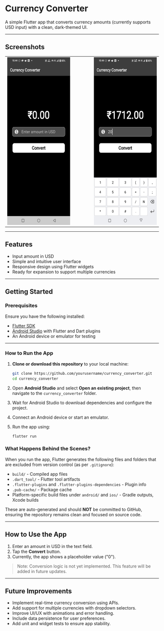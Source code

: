 # Currency Converter

A simple Flutter app that converts currency amounts (currently supports USD input) with a clean, dark-themed UI.

---

## Screenshots
<table border=0px>
  <tr>
    <td><img src="Screenshots/Screenshot1.jpg" width="250" height="550" alt="App Screenshot - 1"/></td>
    <td width="50">&nbsp;</td>
    <td><img src="Screenshots/Screenshot2.jpg" width="250" height="550" alt="App Screenshot - 2"/></td>
  </tr>
</table>

---

## Features

* Input amount in USD
* Simple and intuitive user interface
* Responsive design using Flutter widgets
* Ready for expansion to support multiple currencies

---

## Getting Started

### Prerequisites

Ensure you have the following installed:

* [Flutter SDK](https://flutter.dev/docs/get-started/install)
* [Android Studio](https://developer.android.com/studio) with Flutter and Dart plugins
* An Android device or emulator for testing

---

### How to Run the App

1. **Clone or download this repository** to your local machine:

   ```bash
   git clone https://github.com/yourusername/currency_converter.git
   cd currency_converter
   ```

2. Open **Android Studio** and select **Open an existing project**, then navigate to the `currency_converter` folder.

3. Wait for Android Studio to download dependencies and configure the project.

4. Connect an Android device or start an emulator.

5. Run the app using:

   ```bash
   flutter run
   ```

### What Happens Behind the Scenes?

When you run the app, Flutter generates the following files and folders that are excluded from version control (as per `.gitignore`):

* `build/` - Compiled app files
* `.dart_tool/` - Flutter tool artifacts
* `.flutter-plugins` and `.flutter-plugins-dependencies` - Plugin info
* `.pub-cache/` - Package cache
* Platform-specific build files under `android/` and `ios/` - Gradle outputs, Xcode builds

These are auto-generated and should **NOT** be committed to GitHub, ensuring the repository remains clean and focused on source code.

---

## How to Use the App

1. Enter an amount in USD in the text field.
2. Tap the **Convert** button.
3. Currently, the app shows a placeholder value ("0").

> Note: Conversion logic is not yet implemented. This feature will be added in future updates.


---

## Future Improvements

* Implement real-time currency conversion using APIs.
* Add support for multiple currencies with dropdown selectors.
* Improve UI/UX with animations and error handling.
* Include data persistence for user preferences.
* Add unit and widget tests to ensure app stability.
